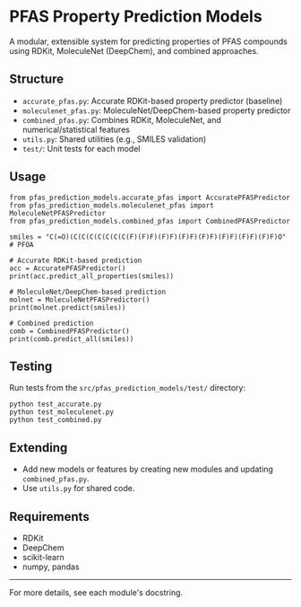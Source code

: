 # PFAS Property Prediction Models

A modular, extensible system for predicting properties of PFAS compounds using RDKit, MoleculeNet (DeepChem), and combined approaches.

## Structure

- `accurate_pfas.py`: Accurate RDKit-based property predictor (baseline)
- `moleculenet_pfas.py`: MoleculeNet/DeepChem-based property predictor
- `combined_pfas.py`: Combines RDKit, MoleculeNet, and numerical/statistical features
- `utils.py`: Shared utilities (e.g., SMILES validation)
- `test/`: Unit tests for each model

## Usage

```
from pfas_prediction_models.accurate_pfas import AccuratePFASPredictor
from pfas_prediction_models.moleculenet_pfas import MoleculeNetPFASPredictor
from pfas_prediction_models.combined_pfas import CombinedPFASPredictor

smiles = "C(=O)(C(C(C(C(C(C(C(F)(F)F)(F)F)(F)F)(F)F)(F)F)(F)F)(F)F)O"  # PFOA

# Accurate RDKit-based prediction
acc = AccuratePFASPredictor()
print(acc.predict_all_properties(smiles))

# MoleculeNet/DeepChem-based prediction
molnet = MoleculeNetPFASPredictor()
print(molnet.predict(smiles))

# Combined prediction
comb = CombinedPFASPredictor()
print(comb.predict_all(smiles))
```

## Testing

Run tests from the `src/pfas_prediction_models/test/` directory:

```
python test_accurate.py
python test_moleculenet.py
python test_combined.py
```

## Extending
- Add new models or features by creating new modules and updating `combined_pfas.py`.
- Use `utils.py` for shared code.

## Requirements
- RDKit
- DeepChem
- scikit-learn
- numpy, pandas

---

For more details, see each module's docstring. 